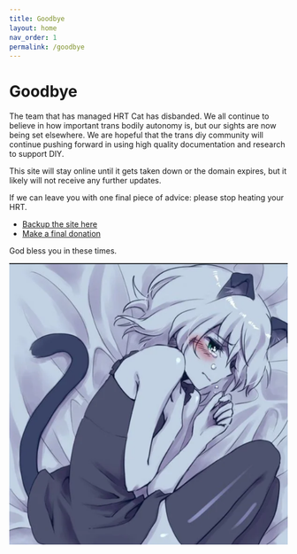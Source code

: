 ```yaml
---
title: Goodbye
layout: home
nav_order: 1
permalink: /goodbye
---
```


# Goodbye

The team that has managed HRT Cat has disbanded. We all continue to believe in how important trans bodily autonomy is, but our sights are now being set elsewhere. We are hopeful that the trans diy community will continue pushing forward in using high quality documentation and research to support DIY.

This site will stay online until it gets taken down or the domain expires, but it likely will not receive any further updates.

If we can leave you with one final piece of advice: please stop heating your HRT.

- [Backup the site here](https://git.gay/hrtcat/pages)
- [Make a final donation](/donate)

God bless you in these times.

![](/assets/images/crying.png)
